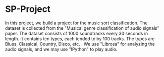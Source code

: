 # SP-Project
In this project, we build a project for the music sort classification. The dataset is collected from the "Musical genre classification of audio signals" paper. The dataset consists of 1000 soundtracks every 30 seconds in length. It contains ten types, each tended to by 100 tracks. The types are Blues, Classical, Country, Disco, etc. . We  use "Librosa" for analyzing the audio signals, and we may use "IPython" to play audio.
